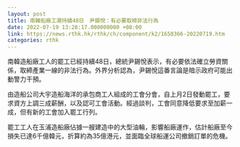 ```yaml
---
layout: post
title: 南韓船廠工潮持續48日　尹錫悅：有必要取締非法行為
date: 2022-07-19 13:28:17.000000000 +08:00
link: https://news.rthk.hk/rthk/ch/component/k2/1658366-20220719.htm
categories: rthk
---
```


南韓造船廠工人的罷工已經持續48日，總統尹錫悅表示，有必要依法確立勞資關係，取締產業一線的非法行為。外界分析認為，尹錫悅這番言論是暗示政府可能出動警力干預。

由造船公司大宇造船海洋的承包商工人組成的工會分會，自上月2日發動罷工，要求資方上調三成薪酬，以及認可工會活動。經過談判，工會同意降低要求至加薪一成，但有新的工會加入罷工行列。

罷工工人在玉浦造船廠佔據一艘建造中的大型油輪，影響船廠運作，估計船廠至今損失已達6千億韓元，折算約為35億港元，並面臨全球船運公司撤銷訂單的危機。
